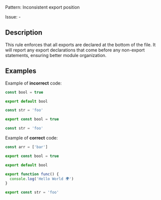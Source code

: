 Pattern: Inconsistent export position

Issue: -

## Description

This rule enforces that all exports are declared at the bottom of the file. It will report any export declarations that come before any non-export statements, ensuring better module organization.

## Examples

Example of **incorrect** code:
```js
const bool = true

export default bool

const str = 'foo'
```

```js
export const bool = true

const str = 'foo'
```

Example of **correct** code:
```js
const arr = ['bar']

export const bool = true

export default bool

export function func() {
  console.log('Hello World 🌍')
}

export const str = 'foo'
```